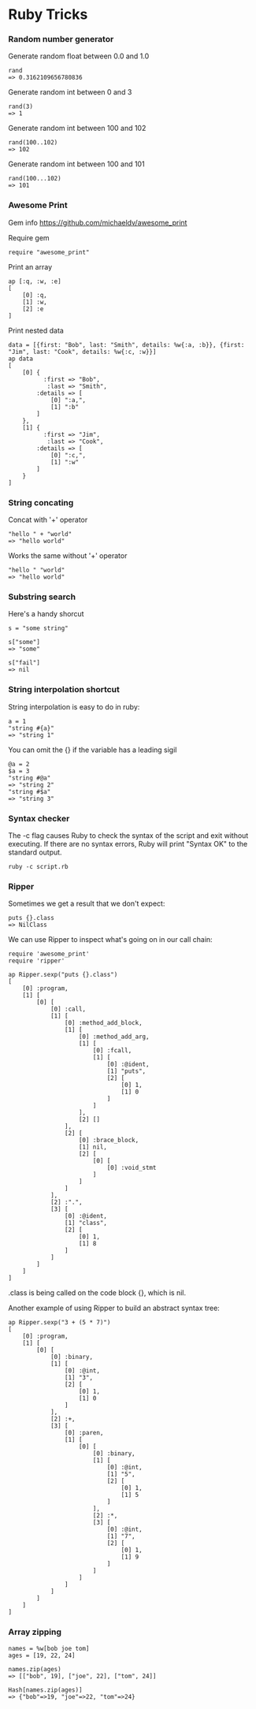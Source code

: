 # Ruby Tricks

### Random number generator

Generate random float between 0.0 and 1.0

    rand
    => 0.3162109656780836

Generate random int between 0 and 3

    rand(3)
    => 1

Generate random int between 100 and 102

    rand(100..102)
    => 102

Generate random int between 100 and 101

    rand(100...102)
    => 101

### Awesome Print

Gem info
https://github.com/michaeldv/awesome_print

Require gem

    require "awesome_print"

Print an array

```
ap [:q, :w, :e]
[
    [0] :q,
    [1] :w,
    [2] :e
]
```

Print nested data

```
data = [{first: "Bob", last: "Smith", details: %w{:a, :b}}, {first: "Jim", last: "Cook", details: %w{:c, :w}}]
ap data
[
    [0] {
          :first => "Bob",
           :last => "Smith",
        :details => [
            [0] ":a,",
            [1] ":b"
        ]
    },
    [1] {
          :first => "Jim",
           :last => "Cook",
        :details => [
            [0] ":c,",
            [1] ":w"
        ]
    }
]
```

### String concating

Concat with '+' operator

    "hello " + "world"
    => "hello world"

Works the same without '+' operator

    "hello " "world"
    => "hello world"

### Substring search

Here's a handy shorcut

    s = "some string"
    
    s["some"]
    => "some"
    
    s["fail"]
    => nil

### String interpolation shortcut

String interpolation is easy to do in ruby:

    a = 1
    "string #{a}"
    => "string 1"

You can omit the {} if the variable has a leading sigil

    @a = 2
    $a = 3
    "string #@a"
    => "string 2"
    "string #$a"
    => "string 3"


### Syntax checker

The -c flag causes Ruby to check the syntax of the script and exit without executing. If there are no syntax errors, Ruby will print "Syntax OK" to the standard output.

```
ruby -c script.rb
```


### Ripper

Sometimes we get a result that we don't expect:

```
puts {}.class
=> NilClass
```

We can use Ripper to inspect what's going on in our call chain:

```
require 'awesome_print'
require 'ripper'

ap Ripper.sexp("puts {}.class")
[
    [0] :program,
    [1] [
        [0] [
            [0] :call,
            [1] [
                [0] :method_add_block,
                [1] [
                    [0] :method_add_arg,
                    [1] [
                        [0] :fcall,
                        [1] [
                            [0] :@ident,
                            [1] "puts",
                            [2] [
                                [0] 1,
                                [1] 0
                            ]
                        ]
                    ],
                    [2] []
                ],
                [2] [
                    [0] :brace_block,
                    [1] nil,
                    [2] [
                        [0] [
                            [0] :void_stmt
                        ]
                    ]
                ]
            ],
            [2] :".",
            [3] [
                [0] :@ident,
                [1] "class",
                [2] [
                    [0] 1,
                    [1] 8
                ]
            ]
        ]
    ]
]
```

.class is being called on the code block {}, which is nil.

Another example of using Ripper to build an abstract syntax tree:

```
ap Ripper.sexp("3 + (5 * 7)")
[
    [0] :program,
    [1] [
        [0] [
            [0] :binary,
            [1] [
                [0] :@int,
                [1] "3",
                [2] [
                    [0] 1,
                    [1] 0
                ]
            ],
            [2] :+,
            [3] [
                [0] :paren,
                [1] [
                    [0] [
                        [0] :binary,
                        [1] [
                            [0] :@int,
                            [1] "5",
                            [2] [
                                [0] 1,
                                [1] 5
                            ]
                        ],
                        [2] :*,
                        [3] [
                            [0] :@int,
                            [1] "7",
                            [2] [
                                [0] 1,
                                [1] 9
                            ]
                        ]
                    ]
                ]
            ]
        ]
    ]
]
```

### Array zipping

```
names = %w[bob joe tom]
ages = [19, 22, 24]

names.zip(ages)
=> [["bob", 19], ["joe", 22], ["tom", 24]]

Hash[names.zip(ages)]
=> {"bob"=>19, "joe"=>22, "tom"=>24}
```

	